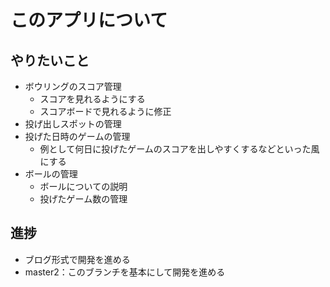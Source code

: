 # このアプリについて
## やりたいこと
- ボウリングのスコア管理
    - スコアを見れるようにする
    - スコアボードで見れるように修正
- 投げ出しスポットの管理
- 投げた日時のゲームの管理
    - 例として何日に投げたゲームのスコアを出しやすくするなどといった風にする
- ボールの管理
    - ボールについての説明
    - 投げたゲーム数の管理
## 進捗
- ブログ形式で開発を進める
- master2：このブランチを基本にして開発を進める

